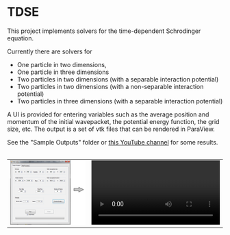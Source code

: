 # TDSE

This project implements solvers for the time-dependent Schrodinger equation. 

Currently there are solvers for 
* One particle in two dimensions, 
* One particle in three dimensions
* Two particles in two dimensions (with a separable interaction potential)
* Two particles in two dimensions (with a non-separable interaction potential)
* Two particles in three dimensions (with a separable interaction potential)

A UI is provided for entering variables such as the average position and momentum of the initial wavepacket, the 
potential energy function, the grid size, etc. The output is a set of vtk files that can be rendered in ParaView.

See the "Sample Outputs" folder or [this YouTube channel](https://www.youtube.com/channel/UCoCLRhXLs5MFSN7FMb-VlCA) for some results.  
&nbsp;
<table border="0" cellspacing="0" cellpadding="0">
  <tr>
    <td> <img src="./UI.png" width="500"/> </td>  
    <td> <video src="https://github.com/Paul-G2/TDSE/assets/9384574/61b68c73-575c-4b08-b0f8-44d56df5b5ce" width="300"/> </td>
  </tr>
</table>
